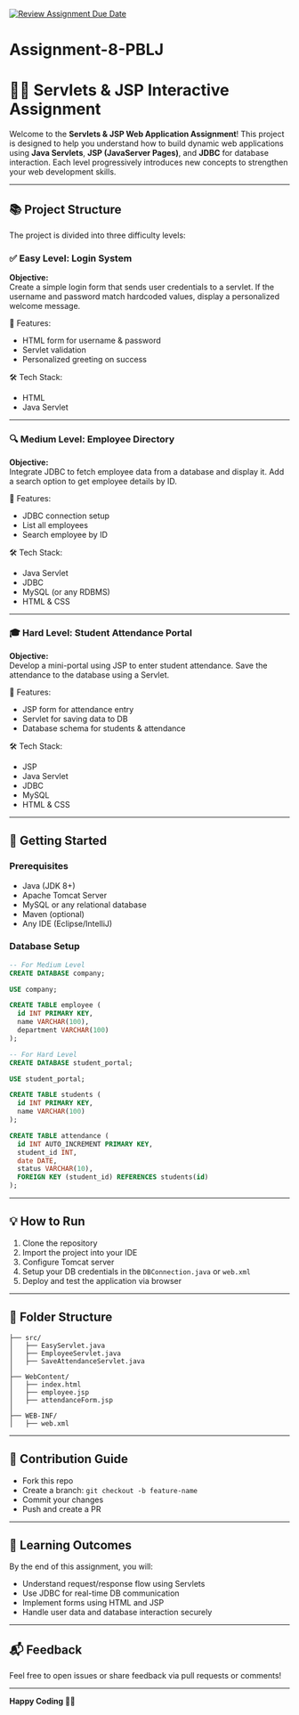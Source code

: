 [![Review Assignment Due Date](https://classroom.github.com/assets/deadline-readme-button-22041afd0340ce965d47ae6ef1cefeee28c7c493a6346c4f15d667ab976d596c.svg)](https://classroom.github.com/a/2GxhQSU2)
# Assignment-8-PBLJ

# 🧑‍💻 Servlets & JSP Interactive Assignment

Welcome to the **Servlets & JSP Web Application Assignment**! This project is designed to help you understand how to build dynamic web applications using **Java Servlets**, **JSP (JavaServer Pages)**, and **JDBC** for database interaction. Each level progressively introduces new concepts to strengthen your web development skills.

---

## 📚 Project Structure

The project is divided into three difficulty levels:

### ✅ Easy Level: Login System

**Objective:**  
Create a simple login form that sends user credentials to a servlet. If the username and password match hardcoded values, display a personalized welcome message.

📁 Features:
- HTML form for username & password
- Servlet validation
- Personalized greeting on success

🛠 Tech Stack:
- HTML
- Java Servlet

---

### 🔍 Medium Level: Employee Directory

**Objective:**  
Integrate JDBC to fetch employee data from a database and display it. Add a search option to get employee details by ID.

📁 Features:
- JDBC connection setup
- List all employees
- Search employee by ID

🛠 Tech Stack:
- Java Servlet
- JDBC
- MySQL (or any RDBMS)
- HTML & CSS

---

### 🎓 Hard Level: Student Attendance Portal

**Objective:**  
Develop a mini-portal using JSP to enter student attendance. Save the attendance to the database using a Servlet.

📁 Features:
- JSP form for attendance entry
- Servlet for saving data to DB
- Database schema for students & attendance

🛠 Tech Stack:
- JSP
- Java Servlet
- JDBC
- MySQL
- HTML & CSS

---

## 🚀 Getting Started

### Prerequisites

- Java (JDK 8+)
- Apache Tomcat Server
- MySQL or any relational database
- Maven (optional)
- Any IDE (Eclipse/IntelliJ)

### Database Setup

```sql
-- For Medium Level
CREATE DATABASE company;

USE company;

CREATE TABLE employee (
  id INT PRIMARY KEY,
  name VARCHAR(100),
  department VARCHAR(100)
);

-- For Hard Level
CREATE DATABASE student_portal;

USE student_portal;

CREATE TABLE students (
  id INT PRIMARY KEY,
  name VARCHAR(100)
);

CREATE TABLE attendance (
  id INT AUTO_INCREMENT PRIMARY KEY,
  student_id INT,
  date DATE,
  status VARCHAR(10),
  FOREIGN KEY (student_id) REFERENCES students(id)
);
```

---

## 💡 How to Run

1. Clone the repository
2. Import the project into your IDE
3. Configure Tomcat server
4. Setup your DB credentials in the `DBConnection.java` or `web.xml`
5. Deploy and test the application via browser

---

## 📌 Folder Structure

```
├── src/
│   ├── EasyServlet.java
│   ├── EmployeeServlet.java
│   ├── SaveAttendanceServlet.java
│
├── WebContent/
│   ├── index.html
│   ├── employee.jsp
│   ├── attendanceForm.jsp
│
├── WEB-INF/
│   ├── web.xml
```

---

## 🙌 Contribution Guide

- Fork this repo
- Create a branch: `git checkout -b feature-name`
- Commit your changes
- Push and create a PR

---

## 🧠 Learning Outcomes

By the end of this assignment, you will:

- Understand request/response flow using Servlets
- Use JDBC for real-time DB communication
- Implement forms using HTML and JSP
- Handle user data and database interaction securely

---

## 📬 Feedback

Feel free to open issues or share feedback via pull requests or comments!

---

**Happy Coding 👨‍💻**
